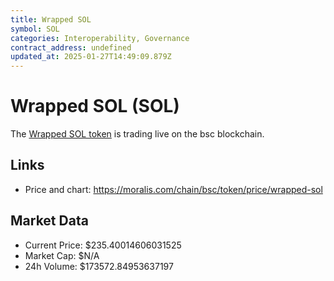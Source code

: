 ```yaml
---
title: Wrapped SOL
symbol: SOL
categories: Interoperability, Governance
contract_address: undefined
updated_at: 2025-01-27T14:49:09.879Z
---
```


# Wrapped SOL (SOL)
The [Wrapped SOL token](https://moralis.com/chain/bsc/token/price/wrapped-sol) is trading live on the bsc blockchain.

## Links
- Price and chart: https://moralis.com/chain/bsc/token/price/wrapped-sol

## Market Data
- Current Price: $235.40014606031525
- Market Cap: $N/A
- 24h Volume: $173572.84953637197
